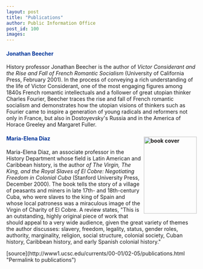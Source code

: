 ```yaml
---
layout: post
title: "Publications"
author: Public Information Office
post_id: 100
images:
---
```


<h4>
  <font color="#003399">Jonathan Beecher</font>
</h4>
<p>
  History professor Jonathan Beecher is the author of <i>Victor Considerant and the Rise and Fall of French Romantic Socialism</i> (University of California Press, February 2001). In the process of conveying a rich understanding of the life of Victor Considerant, one of the most engaging figures among 1840s French romantic intellectuals and a follower of great utopian thinker Charles Fourier, Beecher traces the rise and fall of French romantic socialism and demonstrates how the utopian visions of thinkers such as Fourier came to inspire a generation of young radicals and reformers not only in France, but also in Dostoyevsky's Russia and in the America of Horace Greeley and Margaret Fuller.
</p>
<h4>
  <img align="right" alt="book cover" border="0" height="204" src="../art/diaz_bookcover.140.jpg" vspace="4" width="140"><font color="#003399">Maria-Elena Diaz</font>
</h4>
<p>
  Maria-Elena Diaz, an associate professor in the History Department whose field is Latin American and Caribbean history, is the author <i>of The Virgin, The King, and the Royal Slaves of El Cobre: Negotiating Freedom in Colonial Cuba</i> (Stanford University Press, December 2000). The book tells the story of a village of peasants and miners in late 17th- and 18th-century Cuba, who were slaves to the king of Spain and whose local patroness was a miraculous image of the Virgin of Charity of El Cobre. A review states, "This is an outstanding, highly original piece of work that should appeal to a very wide audience, given the great variety of themes the author discusses: slavery, freedom, legality, status, gender roles, authority, marginality, religion, social structure, colonial society, Cuban history, Caribbean history, and early Spanish colonial history."<br>
  </p>
[source](http://www1.ucsc.edu/currents/00-01/02-05/publications.html "Permalink to publications")

